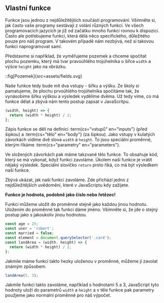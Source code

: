 ## Vlastní funkce

Funkce jsou jednou z nejdůležitějších součástí programování. Všimněte si, jak často vaše programy sestávají z volání různých funkcí. Ve všech programovacích jazycích je již od začátku mnoho funkcí rovnou k dispozici. Často ale potřebujeme funkci, která dělá něco specifického, důležitého pouze pro náš program. V takovém případě nám nezbývá, než si takovou funkci naprogramovat samí.

Představme si například, že vyměřujeme pozemek a chceme spočítat plochu pozemku, který má tvar pravoúhlého trojúhelníka o šířce `width` a výšce `height` jako na obrázku.

::fig[Pozemek]{src=assets/fields.svg}

Naše funkce tedy bude mít dva vstupy - šířku a výšku. Ze školy si pamatujeme, že plochu prvoúhlého trojúhelníka spočítáme tak, že vynásobíme šířku výškou a výsledek vydělíme dvěma. Už tedy víme, co má funkce dělat a zbývá nám tento postup zapsat v JavaScritpu.

```js
(width, height) => {
  return (width * height) / 2;
};
```

Zápis funkce se dělí na definici :term{cs="vstupů" en="inputs"} (před šipkou) a :term{cs="tělo" en="body"} (za šipkou). Jako vstupy v kulatých závorkách vidíme dvě slova `width` a `height`. To jsou speciální proměnné, kterým říkáme :term{cs="parametry" en="parameters"}.

Ve složených závorkách pak máme takzvané tělo funkce. To obsahuje kód, který se má vykonat, když funkci zavoláme. Úkolem naší funkce je vrátit nějaký výsledek. Speciální slovíčko `return` proto říká, co má být výsledkem naší funkce.

Zbývá ukázat, jak naší funkci zavoláme. Zde přichází jedno z nejdůležitějších uvědomění, které v JavaScriptu kdy zažijete.

**Funkce je hodnota, podobně jako číslo nebo řetězec!**

Funkci můžeme uložit do proměnné stejně jako každou jinou hodnotu. Uložením do proměnné tak funkci dáme jméno. Všimněte si, že jde o stejný postup jako s jakoukoliv jinou hodnotou.

```js
const age = 25;
const user = 'robert';
const married = false;
const element = document.querySelector('.card');
const landArea = (width, height) => {
  return (width * height) / 2;
};
```

Jakmile máme funkci takto hezky uloženou v proměnné, můžeme jí zavolat známým způsobem.

```js
landArea(5, 3);
```

Jakmile funkci takto zavoláme, například s hodnotami 5 a 3, JavaScript tyto hodnoty uloží do parametrů `width` a `height` a v těle funkce pak parametry použjeme jako normální proměnné pro náš výpočet.
